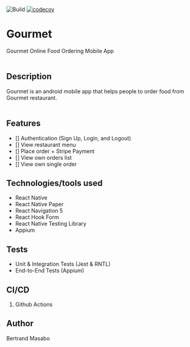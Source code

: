 ![Build](https://github.com/the22mastermind/gourmet/workflows/Continuous%20Integration/badge.svg) [![codecov](https://codecov.io/gh/the22mastermind/gourmet/branch/main/graph/badge.svg)](https://codecov.io/gh/the22mastermind/gourmet)

# Gourmet
Gourmet Online Food Ordering Mobile App
<br/><br/>

## Description

Gourmet is an android mobile app that helps people to order food from Gourmet restaurant.<br/><br/>

## Features

- [] Authentication (Sign Up, Login, and Logout)
- [] View restaurant menu
- [] Place order + Stripe Payment
- [] View own orders list
- [] View own single order

## Technologies/tools used

- React Native
- React Native Paper
- React Navigation 5
- React Hook Form
- React Native Testing Library
- Appium

## Tests

- Unit & Integration Tests (Jest & RNTL)
- End-to-End Tests (Appium)

## CI/CD

1. Github Actions

## Author

Bertrand Masabo
